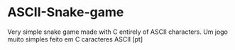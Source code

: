 # ASCII-Snake-game
Very simple snake game made with C entirely of ASCII characters.
Um jogo muito simples feito em C caracteres ASCII [pt]
